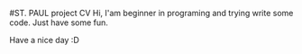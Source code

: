 #ST. PAUL project CV
Hi, I'am beginner in programing and trying write some code. Just have some fun.

Have a nice day :D

